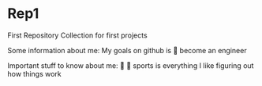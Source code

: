 # Rep1
First Repository 
Collection for first projects 

Some information about me:
My goals on github is
:rocket: become an engineer 

Important stuff to know about me:
:basketball: :football: sports is everything 
I like figuring out how things work 

